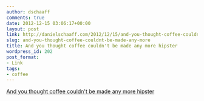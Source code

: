 ```yaml
---
author: dschaaff
comments: true
date: 2012-12-15 03:06:17+00:00
layout: post
link: http://danielschaaff.com/2012/12/15/and-you-thought-coffee-couldnt-be-made-any-more/
slug: and-you-thought-coffee-couldnt-be-made-any-more
title: And you thought coffee couldn't be made any more hipster
wordpress_id: 202
post_format:
- Link
tags:
- coffee
---
```


[And you thought coffee couldn't be made any more hipster](http://www.dearcoffeeiloveyou.com/velopresso-a-bike-powered-espresso-bar/)
